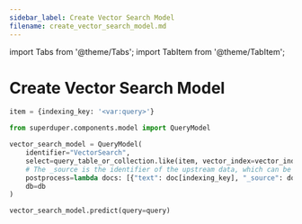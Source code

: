 ```yaml
---
sidebar_label: Create Vector Search Model
filename: create_vector_search_model.md
---
```

import Tabs from '@theme/Tabs';
import TabItem from '@theme/TabItem';


<!-- TABS -->
# Create Vector Search Model

```python
item = {indexing_key: '<var:query>'}
```

```python
from superduper.components.model import QueryModel

vector_search_model = QueryModel(
    identifier="VectorSearch",
    select=query_table_or_collection.like(item, vector_index=vector_index_name, n=5).select(),
    # The _source is the identifier of the upstream data, which can be used to locate the data from upstream sources using `_source`.
    postprocess=lambda docs: [{"text": doc[indexing_key], "_source": doc["_source"]} for doc in docs],
    db=db
)
```

```python
vector_search_model.predict(query=query)
```

